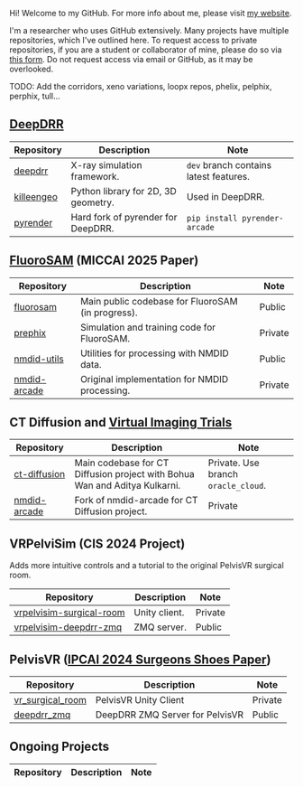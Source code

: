 Hi! Welcome to my GitHub. For more info about me, please visit [my website](https://benjamindkilleen.com).

I'm a researcher who uses GitHub extensively. Many projects have multiple repositories, which I've outlined here. To request access to private repositories, if you are a student or collaborator of mine, please do so via [this form](https://docs.google.com/forms/d/e/1FAIpQLSeMGh1kZXtFn8I7t3O6ghT2HSJwqPqb3K8CGJTLjSc1jzhR8g/viewform?usp=header). Do not request access via email or GitHub, as it may be overlooked.

TODO: Add the corridors, xeno variations, loopx repos, phelix, pelphix, perphix, tull...

## [DeepDRR](https://arxiv.org/abs/1803.08606)

| Repository                                                   | Description                         | Note                                   |
| ------------------------------------------------------------ | ----------------------------------- | -------------------------------------- |
| [deepdrr](https://github.com/arcadelab/deepdrr)              | X-ray simulation framework.         | `dev` branch contains latest features. |
| [killeengeo](https://github.com/benjamindkilleen/killeengeo) | Python library for 2D, 3D geometry. | Used in DeepDRR.                       |
| [pyrender](https://github.com/arcadelab/pyrender)            | Hard fork of pyrender for DeepDRR.  | `pip install pyrender-arcade`          |

## [FluoroSAM](https://arxiv.org/abs/2403.08059) (MICCAI 2025 Paper)

| Repository                                                     | Description                                       | Note    |
| -------------------------------------------------------------- | ------------------------------------------------- | ------- |
| [fluorosam](https://github.com/arcadelab/fluorosam)            | Main public codebase for FluoroSAM (in progress). | Public  |
| [prephix](https://github.com/benjamindkilleen/prephix)         | Simulation and training code for FluoroSAM.       | Private |
| [nmdid-utils](https://github.com/benjamindkilleen/nmdid-utils) | Utilities for processing with NMDID data.         | Public  |
| [nmdid-arcade](https://github.com/arcadelab/nmdid-arcade)      | Original implementation for NMDID processing.     | Private |

## CT Diffusion and [Virtual Imaging Trials](https://arxiv.org/abs/2502.09688)

| Repository                                                | Description                                                                | Note                                |
| --------------------------------------------------------- | -------------------------------------------------------------------------- | ----------------------------------- |
| [ct-diffusion](https://github.com/arcadelab/ct-diffusion) | Main codebase for CT Diffusion project with Bohua Wan and Aditya Kulkarni. | Private. Use branch `oracle_cloud`. |
| [nmdid-arcade](https://github.com/GlenGGG/nmdid-arcade)   | Fork of nmdid-arcade for CT Diffusion project.                             | Private                             |

## VRPelviSim (CIS 2024 Project)

Adds more intuitive controls and a tutorial to the original PelvisVR surgical room.

| Repository                                                                        | Description   | Note    |
| --------------------------------------------------------------------------------- | ------------- | ------- |
| [vrpelvisim-surgical-room](https://github.com/arcadelab/vrpelvisim-surgical-room) | Unity client. | Private |
| [vrpelvisim-deepdrr-zmq](https://github.com/arcadelab/vrpelvisim-deepdrr-zmq)     | ZMQ server.   | Public  |

## PelvisVR ([IPCAI 2024 Surgeons Shoes Paper](https://link.springer.com/article/10.1007/s11548-024-03138-7))

| Repository                                                       | Description                     | Note    |
| ---------------------------------------------------------------- | ------------------------------- | ------- |
| [vr_surgical_room](https://github.com/PelvisVR/vr_surgical_room) | PelvisVR Unity Client           | Private |
| [deepdrr_zmq](https://github.com/PelvisVR/deepdrr_zmq)           | DeepDRR ZMQ Server for PelvisVR | Public  |

## Ongoing Projects

| Repository | Description | Note |
| ---------- | ----------- | ---- |
